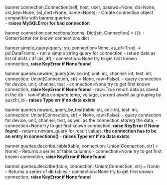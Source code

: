 banner.connection.Connection(self, host, user, passwd=None, db=None, ssl_key=None, ssl_cert=None, name=None):
    - Create connection object compatible with banner.queries  
    - **raises MySQLError for bad connection**

banner.connection.connections(conns: Dict[str, Connection] = {}):
    - Getter/Setter for known connections dict

banner.simple_query(query: str, connection=None, as_df=True) -> pd.DataFrame:
    - run a simple string query for connection
    - return data as list of dicts / df (as_df) 
    - connection=None try to get first known connection, **raise KeyError if None found**

banner.queries.neware_query(device: int, unit: int, channel: int, test: int, connection: Union[Connection, str] = None, raw=False):
    - query connection for device, unit, channel, test 
    - connection=None try to get first known connection, **raise KeyError if None found**
    - raw=True return data as saved in the db
    - raw=False compute temp, voltage, current aswell as grouping by auxchl_id
    - **raises Type err if no data exists**

banner.queries.neware_query_by_test(table: str, cell: int, test: int, connection: Union[Connection, str] = None, raw=False):
    - query connection for device, unit, channel, test, as well as the connection storing the data,
    - connection=None try to get first known connection, **raise KeyError if None found**
    - returns neware_query for result values, **the connection has to be an entry in connections()**
    - **raises Type err if no data exists**
    

banner.queries.describe_table(table, connection: Union[Connection, str] = None)
    - Returns a series of table columns
    - connection=None try to get first known connection, **raise KeyError if None found**

banner.queries.describe(table, connection: Union[Connection, str] = None)
    - Returns a series of db tables
    - connection=None try to get first known connection, **raise KeyError if None found**

